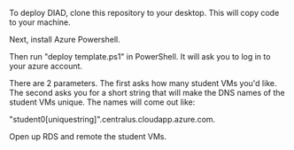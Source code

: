 To deploy DIAD, clone this repository to your desktop.  This will copy code to your machine.

Next, install Azure Powershell.

Then run "deploy template.ps1" in PowerShell.  It will ask you to log in to your azure account.

There are 2 parameters.  The first asks how many student VMs you'd like.
The second asks you for a short string that will make the DNS names of the student VMs unique.  The names will come out like:

"student0[uniquestring]".centralus.cloudapp.azure.com.

Open up RDS and remote the student VMs.
